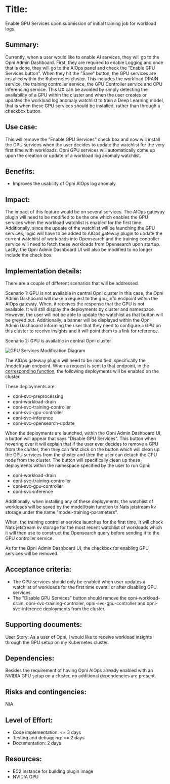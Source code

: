 # Title: 
Enable GPU Services upon submission of initial training job for workload logs.

## Summary: 
Currently, when a user would like to enable AI services, they will go to the Opni Admin Dashboard. First, they are required to enable Logging and once that is done, they will go to the AIOps panel and check the "Enable GPU Services button". When they hit the "Save" button, the GPU services are installed within the Kubernetes cluster. This includes the workload DRAIN service, the training controller service, the GPU Controller service and CPU Inferencing service. This UX can be avoided by simply detecting the availability of a GPU within the cluster and when the user creates or updates the workload log anomaly watchlist to train a Deep Learning model, that is when these GPU services should be installed, rather than through a checkbox button.

## Use case: 
This will remove the "Enable GPU Services" check box and now will install the GPU services when the user decides to update the watchlist for the very first time with workloads. Opni GPU services will automatically come up upon the creation or update of a workload log anomaly watchlist.

## Benefits: 
* Improves the usability of Opni AIOps log anomaly


## Impact: 
The impact of this feature would be on several services. The AIOps gateway plugin will need to be modified to be the one which enables the GPU services when the workload watchlist is enabled for the first time. Additionally, since the update of the watchlist will be launching the GPU services, logic will have to be added to AIOps gateway plugin to update the current watchlist of workloads into Opensearch and the training controller service will need to fetch these workloads from Opensearch upon startup. Lastly, the Opni Admin Dashboard UI will also be modified to no longer include the check box.

## Implementation details:

There are a couple of different scenarios that will be addressed.

Scenario 1: GPU is not available in central Opni cluster
In this case, the Opni Admin Dashboard will make a request to the gpu_info endpoint within the AIOps gateway. When, it receives the response that the GPU is not available. It will still display the deployments by cluster and namespace. However, the user will not be able to update the watchlist as that button will be greyed out. Additionally, a banner will be displayed within the Opni Admin Dashboard informing the user that they need to configure a GPU on this cluster to receive insights and it will point them to a link for reference.

Scenario 2: GPU is available in central Opni cluster

![GPU Services Modification Diagram](https://user-images.githubusercontent.com/8761010/221271577-ac8740a6-75a2-461c-9d8c-a74c10e0e257.png)

The AIOps gateway plugin will need to be modified, specifically the /model/train endpoint. When a request is sent to that endpoint, in the [corresponding function](https://github.com/rancher/opni/blob/main/plugins/aiops/pkg/gateway/modeltraining.go#L21), the following deployments will be enabled on the cluster. 

These deployments are:
* opni-svc-preprocessing
* opni-workload-drain
* opni-svc-training-controller
* opni-svc-gpu-controller
* opni-svc-inference
* opni-svc-opensearch-update

 When the deployments are launched, within the Opni Admin Dashboard UI, a button will appear that says "Disable GPU Services". This button when hovering over it will explain that if the user ever decides to remove a GPU from the cluster, then they can first click on the button which will clean up the GPU services from the cluster and then the user can detach the GPU node from the cluster. The button will specifically clean up these deployments within the namespace specified by the user to run Opni:
* opni-workload-drain
* opni-svc-training-controller
* opni-svc-gpu-controller
* opni-svc-inference 

Additionally, when installing any of these deployments, the watchlist of workloads will be saved by the model/train function to Nats jetstream kv storage under the name "model-training-parameters". 

When, the training controller service launches for the first time, it will check Nats jetstream kv storage for the most recent watchlist of workloads which it will then use to construct the Opensearch query before sending it to the GPU controller service.

As for the Opni Admin Dashboard UI, the checkbox for enabling GPU services will be removed. 

## Acceptance criteria: 
* The GPU services should only be enabled when user updates a watchlist of workloads for the first time overall or after disabling GPU services.
* The "Disable GPU Services" button should remove the opni-workload-drain, opni-svc-training-controller, opni-svc-gpu-controller and opni-svc-inference deployments from the cluster.

## Supporting documents: 
User Story:
As a user of Opni, I would like to receive workload insights through the GPU setup on my Kubernetes cluster.


## Dependencies: 
Besides the requirement of having Opni AIOps already enabled with an NVIDIA GPU setup on a cluster, no additional dependencies are present.

## Risks and contingencies: 
N/A

## Level of Effort: 
* Code implementation: <= 3 days
* Testing and debugging: <= 2 days
* Documentation: 2 days

## Resources: 
* EC2 instance for building plugin image 
* NVIDIA GPU 
